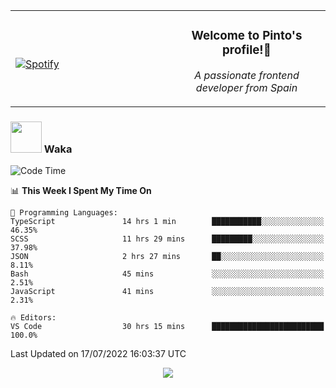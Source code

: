 <table width="100%" align="center"> 
  <tr>
  <td width="50%">
      
&nbsp; <br> [![Spotify](https://novatorem-zeta-rust.vercel.app/api/spotify)](https://open.spotify.com/user/novatorem-zeta-rust)

  </td>
  <td width="50%">
    <h3 align="center">Welcome to Pinto's profile!👋</h3>
    <p align="center"><em>A passionate frontend developer from Spain</em></p>
  </td>
  </table>

### <img src="https://media.giphy.com/media/VgCDAzcKvsR6OM0uWg/giphy.gif" width="50"> Waka

  <!--START_SECTION:waka-->
![Code Time](http://img.shields.io/badge/Code%20Time-662%20hrs%2049%20mins-blue)

📊 **This Week I Spent My Time On** 

```text
💬 Programming Languages: 
TypeScript               14 hrs 1 min        ███████████░░░░░░░░░░░░░░   46.35% 
SCSS                     11 hrs 29 mins      █████████░░░░░░░░░░░░░░░░   37.98% 
JSON                     2 hrs 27 mins       ██░░░░░░░░░░░░░░░░░░░░░░░   8.11% 
Bash                     45 mins             ░░░░░░░░░░░░░░░░░░░░░░░░░   2.51% 
JavaScript               41 mins             ░░░░░░░░░░░░░░░░░░░░░░░░░   2.31%

🔥 Editors: 
VS Code                  30 hrs 15 mins      █████████████████████████   100.0%

```


 Last Updated on 17/07/2022 16:03:37 UTC
<!--END_SECTION:waka-->

<div align="center">
<img src="https://github-readme-stats-gilt-tau.vercel.app/api/top-langs/?username=pinto-hub&layout=compact&theme=dracula" />
</div>
